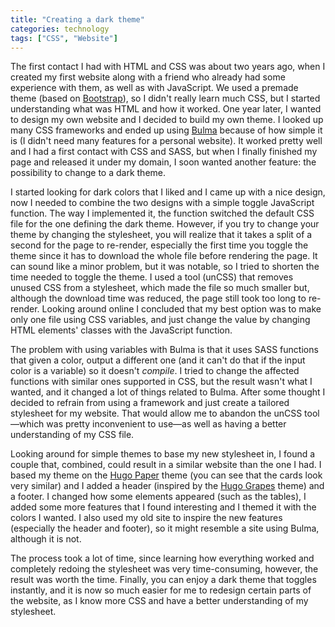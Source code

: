 ```yaml
---
title: "Creating a dark theme"
categories: technology
tags: ["CSS", "Website"]
---
```

The first contact I had with HTML and CSS was about two years ago, when I created my first website along with a friend who already had some experience with them, as well as with JavaScript. We used a premade theme (based on [Bootstrap](https://getbootstrap.com/)), so I didn't really learn much CSS, but I started understanding what was HTML and how it worked. One year later, I wanted to design my own website and I decided to build my own theme. I looked up many CSS frameworks and ended up using [Bulma](https://bulma.io/) because of how simple it is (I didn't need many features for a personal website). It worked pretty well and I had a first contact with CSS and SASS, but when I finally finished my page and released it under my domain, I soon wanted another feature: the possibility to change to a dark theme.

I started looking for dark colors that I liked and I came up with a nice design, now I needed to combine the two designs with a simple toggle JavaScript function. The way I implemented it, the function switched the default CSS file for the one defining the dark theme. However, if you try to change your theme by changing the stylesheet, you will realize that it takes a split of a second for the page to re-render, especially the first time you toggle the theme since it has to download the whole file before rendering the page. It can sound like a minor problem, but it was notable, so I tried to shorten the time needed to toggle the theme. I used a tool (unCSS) that removes unused CSS from a stylesheet, which made the file so much smaller but, although the download time was reduced, the page still took too long to re-render. Looking around online I concluded that my best option was to make only one file using CSS variables, and just change the value by changing HTML elements' classes with the JavaScript function.

The problem with using variables with Bulma is that it uses SASS functions that given a color, output a different one (and it can't do that if the input color is a variable) so it doesn't *compile*. I tried to change the affected functions with similar ones supported in CSS, but the result wasn't what I wanted, and it changed a lot of things related to Bulma. After some thought I decided to refrain from using a framework and just create a tailored stylesheet for my website. That would allow me to abandon the unCSS tool—which was pretty inconvenient to use—as well as having a better understanding of my CSS file.

Looking around for simple themes to base my new stylesheet in, I found a couple that, combined, could result in a similar website than the one I had. I based my theme on the [Hugo Paper](https://github.com/nanxiaobei/hugo-paper/) theme (you can see that the cards look very similar) and I added a header (inspired by the [Hugo Grapes](https://github.com/shankar/hugo-grapes/) theme) and a footer. I changed how some elements appeared (such as the tables), I added some more features that I found interesting and I themed it with the colors I wanted. I also used my old site to inspire the new features (especially the header and footer), so it might resemble a site using Bulma, although it is not.

The process took a lot of time, since learning how everything worked and completely redoing the stylesheet was very time-consuming, however, the result was worth the time. Finally, you can enjoy a dark theme that toggles instantly, and it is now so much easier for me to redesign certain parts of the website, as I know more CSS and have a better understanding of my stylesheet.
